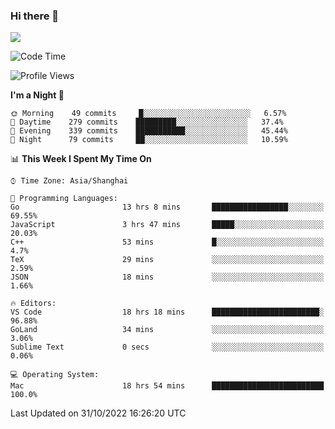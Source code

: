 ### Hi there 👋

<!--
**JJAYCHEN1e/jjaychen1e** is a ✨ _special_ ✨ repository because its `README.md` (this file) appears on your GitHub profile.

Here are some ideas to get you started:

- 🔭 I’m currently working on ...
- 🌱 I’m currently learning ...
- 👯 I’m looking to collaborate on ...
- 🤔 I’m looking for help with ...
- 💬 Ask me about ...
- 📫 How to reach me: ...
- 😄 Pronouns: ...
- ⚡ Fun fact: ...
-->

[![](https://github-readme-stats.vercel.app/api?username=jjaychen1e&show_icons=true)](https://github.com/jjaychen1e/github-readme-stats?count_private=true)

<!--START_SECTION:waka-->
![Code Time](http://img.shields.io/badge/Code%20Time-425%20hrs%207%20mins-blue)

![Profile Views](http://img.shields.io/badge/Profile%20Views-0-blue)

**I'm a Night 🦉** 

```text
🌞 Morning    49 commits     █░░░░░░░░░░░░░░░░░░░░░░░░   6.57% 
🌆 Daytime    279 commits    █████████░░░░░░░░░░░░░░░░   37.4% 
🌃 Evening    339 commits    ███████████░░░░░░░░░░░░░░   45.44% 
🌙 Night      79 commits     ██░░░░░░░░░░░░░░░░░░░░░░░   10.59%

```


📊 **This Week I Spent My Time On** 

```text
⌚︎ Time Zone: Asia/Shanghai

💬 Programming Languages: 
Go                       13 hrs 8 mins       █████████████████░░░░░░░░   69.55% 
JavaScript               3 hrs 47 mins       █████░░░░░░░░░░░░░░░░░░░░   20.03% 
C++                      53 mins             █░░░░░░░░░░░░░░░░░░░░░░░░   4.7% 
TeX                      29 mins             ░░░░░░░░░░░░░░░░░░░░░░░░░   2.59% 
JSON                     18 mins             ░░░░░░░░░░░░░░░░░░░░░░░░░   1.66%

🔥 Editors: 
VS Code                  18 hrs 18 mins      ████████████████████████░   96.88% 
GoLand                   34 mins             ░░░░░░░░░░░░░░░░░░░░░░░░░   3.06% 
Sublime Text             0 secs              ░░░░░░░░░░░░░░░░░░░░░░░░░   0.06%

💻 Operating System: 
Mac                      18 hrs 54 mins      █████████████████████████   100.0%

```


 Last Updated on 31/10/2022 16:26:20 UTC
<!--END_SECTION:waka-->
